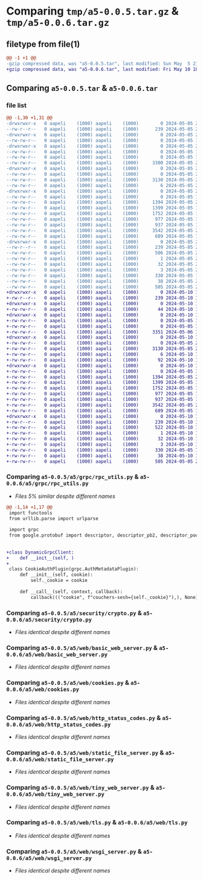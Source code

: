 # Comparing `tmp/a5-0.0.5.tar.gz` & `tmp/a5-0.0.6.tar.gz`

## filetype from file(1)

```diff
@@ -1 +1 @@
-gzip compressed data, was "a5-0.0.5.tar", last modified: Sun May  5 21:50:20 2024, max compression
+gzip compressed data, was "a5-0.0.6.tar", last modified: Fri May 10 18:45:07 2024, max compression
```

## Comparing `a5-0.0.5.tar` & `a5-0.0.6.tar`

### file list

```diff
@@ -1,30 +1,31 @@
-drwxrwxr-x   0 aapeli    (1000) aapeli    (1000)        0 2024-05-05 21:50:20.675934 a5-0.0.5/
--rw-r--r--   0 aapeli    (1000) aapeli    (1000)      239 2024-05-05 21:50:20.675934 a5-0.0.5/PKG-INFO
-drwxrwxr-x   0 aapeli    (1000) aapeli    (1000)        0 2024-05-05 21:50:20.671934 a5-0.0.5/a5/
--rw-rw-r--   0 aapeli    (1000) aapeli    (1000)        0 2024-05-05 18:49:21.000000 a5-0.0.5/a5/__init__.py
-drwxrwxr-x   0 aapeli    (1000) aapeli    (1000)        0 2024-05-05 21:50:20.671934 a5-0.0.5/a5/grpc/
--rw-rw-r--   0 aapeli    (1000) aapeli    (1000)        0 2024-05-05 19:16:57.000000 a5-0.0.5/a5/grpc/__init__.py
--rw-rw-r--   0 aapeli    (1000) aapeli    (1000)        0 2024-05-05 19:21:13.000000 a5-0.0.5/a5/grpc/reflection_utils.py
--rw-rw-r--   0 aapeli    (1000) aapeli    (1000)     3300 2024-05-05 21:49:43.000000 a5-0.0.5/a5/grpc/rpc_utils.py
-drwxrwxr-x   0 aapeli    (1000) aapeli    (1000)        0 2024-05-05 21:50:20.671934 a5-0.0.5/a5/security/
--rw-rw-r--   0 aapeli    (1000) aapeli    (1000)        0 2024-05-05 21:06:01.000000 a5-0.0.5/a5/security/__init__.py
--rw-rw-r--   0 aapeli    (1000) aapeli    (1000)     3130 2024-05-05 21:49:43.000000 a5-0.0.5/a5/security/crypto.py
--rw-rw-r--   0 aapeli    (1000) aapeli    (1000)        6 2024-05-05 21:49:32.000000 a5-0.0.5/a5/version
-drwxrwxr-x   0 aapeli    (1000) aapeli    (1000)        0 2024-05-05 21:50:20.671934 a5-0.0.5/a5/web/
--rw-rw-r--   0 aapeli    (1000) aapeli    (1000)        0 2024-05-05 18:49:32.000000 a5-0.0.5/a5/web/__init__.py
--rw-rw-r--   0 aapeli    (1000) aapeli    (1000)     1394 2024-05-05 21:49:43.000000 a5-0.0.5/a5/web/basic_web_server.py
--rw-rw-r--   0 aapeli    (1000) aapeli    (1000)     1399 2024-05-05 18:50:15.000000 a5-0.0.5/a5/web/cookies.py
--rw-rw-r--   0 aapeli    (1000) aapeli    (1000)     1752 2024-05-05 18:49:32.000000 a5-0.0.5/a5/web/http_status_codes.py
--rw-rw-r--   0 aapeli    (1000) aapeli    (1000)      977 2024-05-05 18:51:04.000000 a5-0.0.5/a5/web/static_file_server.py
--rw-rw-r--   0 aapeli    (1000) aapeli    (1000)      937 2024-05-05 18:49:32.000000 a5-0.0.5/a5/web/tiny_web_server.py
--rw-rw-r--   0 aapeli    (1000) aapeli    (1000)     3542 2024-05-05 21:49:43.000000 a5-0.0.5/a5/web/tls.py
--rw-rw-r--   0 aapeli    (1000) aapeli    (1000)      689 2024-05-05 18:49:32.000000 a5-0.0.5/a5/web/wsgi_server.py
-drwxrwxr-x   0 aapeli    (1000) aapeli    (1000)        0 2024-05-05 21:50:20.675934 a5-0.0.5/a5.egg-info/
--rw-r--r--   0 aapeli    (1000) aapeli    (1000)      239 2024-05-05 21:50:20.000000 a5-0.0.5/a5.egg-info/PKG-INFO
--rw-rw-r--   0 aapeli    (1000) aapeli    (1000)      506 2024-05-05 21:50:20.000000 a5-0.0.5/a5.egg-info/SOURCES.txt
--rw-rw-r--   0 aapeli    (1000) aapeli    (1000)        1 2024-05-05 21:50:20.000000 a5-0.0.5/a5.egg-info/dependency_links.txt
--rw-rw-r--   0 aapeli    (1000) aapeli    (1000)       32 2024-05-05 21:50:20.000000 a5-0.0.5/a5.egg-info/requires.txt
--rw-rw-r--   0 aapeli    (1000) aapeli    (1000)        3 2024-05-05 21:50:20.000000 a5-0.0.5/a5.egg-info/top_level.txt
--rw-rw-r--   0 aapeli    (1000) aapeli    (1000)      330 2024-05-05 18:58:17.000000 a5-0.0.5/pyproject.toml
--rw-rw-r--   0 aapeli    (1000) aapeli    (1000)       38 2024-05-05 21:50:20.675934 a5-0.0.5/setup.cfg
--rw-rw-r--   0 aapeli    (1000) aapeli    (1000)      505 2024-05-05 21:07:05.000000 a5-0.0.5/setup.py
+drwxrwxr-x   0 aapeli    (1000) aapeli    (1000)        0 2024-05-10 18:45:07.485068 a5-0.0.6/
+-rw-r--r--   0 aapeli    (1000) aapeli    (1000)      239 2024-05-10 18:45:07.485068 a5-0.0.6/PKG-INFO
+drwxrwxr-x   0 aapeli    (1000) aapeli    (1000)        0 2024-05-10 18:45:07.481068 a5-0.0.6/a5/
+-rw-rw-r--   0 aapeli    (1000) aapeli    (1000)       44 2024-05-10 18:44:10.000000 a5-0.0.6/a5/__init__.py
+drwxrwxr-x   0 aapeli    (1000) aapeli    (1000)        0 2024-05-10 18:45:07.481068 a5-0.0.6/a5/grpc/
+-rw-rw-r--   0 aapeli    (1000) aapeli    (1000)        0 2024-05-05 19:16:57.000000 a5-0.0.6/a5/grpc/__init__.py
+-rw-rw-r--   0 aapeli    (1000) aapeli    (1000)        0 2024-05-05 19:21:13.000000 a5-0.0.6/a5/grpc/reflection_utils.py
+-rw-rw-r--   0 aapeli    (1000) aapeli    (1000)     3351 2024-05-06 14:49:43.000000 a5-0.0.6/a5/grpc/rpc_utils.py
+drwxrwxr-x   0 aapeli    (1000) aapeli    (1000)        0 2024-05-10 18:45:07.481068 a5-0.0.6/a5/security/
+-rw-rw-r--   0 aapeli    (1000) aapeli    (1000)        0 2024-05-05 21:06:01.000000 a5-0.0.6/a5/security/__init__.py
+-rw-rw-r--   0 aapeli    (1000) aapeli    (1000)     3130 2024-05-05 21:49:43.000000 a5-0.0.6/a5/security/crypto.py
+-rw-rw-r--   0 aapeli    (1000) aapeli    (1000)        6 2024-05-10 18:44:17.000000 a5-0.0.6/a5/version
+-rw-rw-r--   0 aapeli    (1000) aapeli    (1000)       92 2024-05-10 18:44:53.000000 a5-0.0.6/a5/version.py
+drwxrwxr-x   0 aapeli    (1000) aapeli    (1000)        0 2024-05-10 18:45:07.481068 a5-0.0.6/a5/web/
+-rw-rw-r--   0 aapeli    (1000) aapeli    (1000)        0 2024-05-05 18:49:32.000000 a5-0.0.6/a5/web/__init__.py
+-rw-rw-r--   0 aapeli    (1000) aapeli    (1000)     1394 2024-05-05 21:49:43.000000 a5-0.0.6/a5/web/basic_web_server.py
+-rw-rw-r--   0 aapeli    (1000) aapeli    (1000)     1399 2024-05-05 18:50:15.000000 a5-0.0.6/a5/web/cookies.py
+-rw-rw-r--   0 aapeli    (1000) aapeli    (1000)     1752 2024-05-05 18:49:32.000000 a5-0.0.6/a5/web/http_status_codes.py
+-rw-rw-r--   0 aapeli    (1000) aapeli    (1000)      977 2024-05-05 18:51:04.000000 a5-0.0.6/a5/web/static_file_server.py
+-rw-rw-r--   0 aapeli    (1000) aapeli    (1000)      937 2024-05-05 18:49:32.000000 a5-0.0.6/a5/web/tiny_web_server.py
+-rw-rw-r--   0 aapeli    (1000) aapeli    (1000)     3542 2024-05-05 21:49:43.000000 a5-0.0.6/a5/web/tls.py
+-rw-rw-r--   0 aapeli    (1000) aapeli    (1000)      689 2024-05-05 18:49:32.000000 a5-0.0.6/a5/web/wsgi_server.py
+drwxrwxr-x   0 aapeli    (1000) aapeli    (1000)        0 2024-05-10 18:45:07.485068 a5-0.0.6/a5.egg-info/
+-rw-r--r--   0 aapeli    (1000) aapeli    (1000)      239 2024-05-10 18:45:07.000000 a5-0.0.6/a5.egg-info/PKG-INFO
+-rw-rw-r--   0 aapeli    (1000) aapeli    (1000)      522 2024-05-10 18:45:07.000000 a5-0.0.6/a5.egg-info/SOURCES.txt
+-rw-rw-r--   0 aapeli    (1000) aapeli    (1000)        1 2024-05-10 18:45:07.000000 a5-0.0.6/a5.egg-info/dependency_links.txt
+-rw-rw-r--   0 aapeli    (1000) aapeli    (1000)       32 2024-05-10 18:45:07.000000 a5-0.0.6/a5.egg-info/requires.txt
+-rw-rw-r--   0 aapeli    (1000) aapeli    (1000)        3 2024-05-10 18:45:07.000000 a5-0.0.6/a5.egg-info/top_level.txt
+-rw-rw-r--   0 aapeli    (1000) aapeli    (1000)      330 2024-05-05 18:58:17.000000 a5-0.0.6/pyproject.toml
+-rw-rw-r--   0 aapeli    (1000) aapeli    (1000)       38 2024-05-10 18:45:07.485068 a5-0.0.6/setup.cfg
+-rw-rw-r--   0 aapeli    (1000) aapeli    (1000)      505 2024-05-05 21:07:05.000000 a5-0.0.6/setup.py
```

### Comparing `a5-0.0.5/a5/grpc/rpc_utils.py` & `a5-0.0.6/a5/grpc/rpc_utils.py`

 * *Files 5% similar despite different names*

```diff
@@ -1,14 +1,17 @@
 import functools
 from urllib.parse import urlparse
 
 import grpc
 from google.protobuf import descriptor, descriptor_pb2, descriptor_pool, message_factory
 
 
+class DynamicGrpcClient:
+    def __init__(self, )
+
 class CookieAuthPlugin(grpc.AuthMetadataPlugin):
     def __init__(self, cookie):
         self._cookie = cookie
 
     def __call__(self, context, callback):
         callback((("cookie", f"couchers-sesh={self._cookie}"),), None)
```

### Comparing `a5-0.0.5/a5/security/crypto.py` & `a5-0.0.6/a5/security/crypto.py`

 * *Files identical despite different names*

### Comparing `a5-0.0.5/a5/web/basic_web_server.py` & `a5-0.0.6/a5/web/basic_web_server.py`

 * *Files identical despite different names*

### Comparing `a5-0.0.5/a5/web/cookies.py` & `a5-0.0.6/a5/web/cookies.py`

 * *Files identical despite different names*

### Comparing `a5-0.0.5/a5/web/http_status_codes.py` & `a5-0.0.6/a5/web/http_status_codes.py`

 * *Files identical despite different names*

### Comparing `a5-0.0.5/a5/web/static_file_server.py` & `a5-0.0.6/a5/web/static_file_server.py`

 * *Files identical despite different names*

### Comparing `a5-0.0.5/a5/web/tiny_web_server.py` & `a5-0.0.6/a5/web/tiny_web_server.py`

 * *Files identical despite different names*

### Comparing `a5-0.0.5/a5/web/tls.py` & `a5-0.0.6/a5/web/tls.py`

 * *Files identical despite different names*

### Comparing `a5-0.0.5/a5/web/wsgi_server.py` & `a5-0.0.6/a5/web/wsgi_server.py`

 * *Files identical despite different names*

